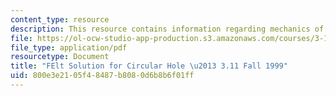 ```yaml
---
content_type: resource
description: This resource contains information regarding mechanics of materials.
file: https://ol-ocw-studio-app-production.s3.amazonaws.com/courses/3-11-mechanics-of-materials-fall-1999/800e3e2105f48487b8080d6b8b6f01ff_MIT3_11F99_holefelt.pdf
file_type: application/pdf
resourcetype: Document
title: "FElt Solution for Circular Hole \u2013 3.11 Fall 1999"
uid: 800e3e21-05f4-8487-b808-0d6b8b6f01ff
---
```

